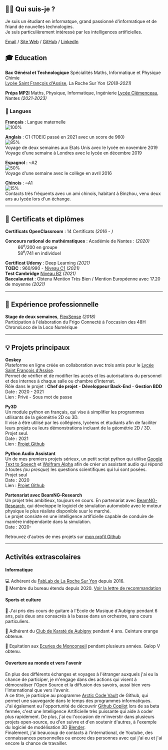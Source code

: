 ## 👨‍💻 Qui suis-je ?

Je suis un étudiant en informatque, grand passionné d'informatique et de friand de nouvelles technologies.<br>
Je suis particulièrement intéressé par les intelligences artificielles.

[Email](mailto:aubin.sionville@stfrancoislaroche.fr) / [Site Web](http://asionville.github.io) / [GitHub](https://github.com/ASionville) / [LinkedIn](https://fr.linkedin.com/in/aubin-sionville-a02bb119b)

## 🎓 Education

**Bac Général et Technologique** Spécialités Maths, Informatique et Physique Chimie <br>
[Lycée Saint François d'Assise](www.saintfrancoislaroche.fr), La Roche Sur Yon  *(2018-2021)*

**Prépa MP2I** Maths, Physique, Informatique, Ingénierie
[Lycée Clémenceau](https://gclemenceau.paysdelaloire.e-lyco.fr/), Nantes *(2021-2023)*

### 💬 Langues

**Français** : Langue maternelle<br>
![100%](https://progress-bar.dev/100)<br>

**Anglais**  : C1 (TOEIC passé en 2021 avec un score de 960)<br>
![85%](https://progress-bar.dev/85)<br>
Voyage de deux semaines aux Etats Unis avec le lycée en novembre 2019<br>
Voyage d'une semaine à Londres avec le lycée en décembre 2019<br>

**Espagnol** : ~A2<br>
![50%](https://progress-bar.dev/50)<br>
Voyage d'une semaine avec le collège en avril 2016<br>

**Chinois**  : ~A1<br>
![15%](https://progress-bar.dev/15)<br>
Contacts très fréquents avec un ami chinois, habitant à Binzhou, venu deux ans au lycée lors d'un échange.<br>

---


## 📜 Certificats et diplômes

**Certificats OpenClassroom** : 14 Certificats *(2016 - )*<br>
<dl>
   <dt><b>Concours national de mathématiques</b> : Académie de Nantes : <em>(2020)</em></dt>
   <dd>66<sup>è</sup>/200 en groupe</dd><dd>58<sup>è</sup>/741 en individuel</dd>
</dl>

**Certificat Udemy** : Deep Learning *(2021)*<br>
**TOEIC** : 960/990 - [Niveau C1](https://www.efset.org/fr/cefr/c1/)  *(2021)*<br>
**Test Cambridge** [Niveau B2](https://www.efset.org/fr/cefr/b2/) *(2021)*<br>
**Baccalauréat** : Obtenu Mention Très Bien / Mention Européenne avec 17.20 de moyenne *(2021)*

---


## 💼 Expérience professionnelle

**Stage de deux semaines**, [FlexSense](http://www.flex-sense.com/) *(2018)*<br>
Participation à l'élaboration du Frigo Connecté à l'occasion des 48H ChronoLoco de la Loco Numérique

---

## 💡 Projets principaux

**Geskey**<br>
Plateforme en ligne créée en collaboration avec trois amis pour le [Lycée Saint François d'Assise](www.saintfrancoislaroche.fr).<br>
Permet de vérifier et de modifier les accès et les autorisations du personnel et des internes à chaque salle ou chambre d'internat.<br>
Rôle dans le projet : **Chef de projet** - **Développeur Back-End** - **Gestion BDD**<br>
Date : 2020 - 2021<br>
Lien : Privé - Sous mot de passe

**Py3D**<br>
Un module python en français, qui vise à simplifier les programmes utilisants de la géométrie 2D ou 3D.<br>
Il vise à être utilisé par les collégiens, lycéens et étudiants afin de faciliter leurs projets ou leurs démonstrations incluant de la géométrie 2D / 3D.<br>
Projet seul.<br>
Date : 2021<br>
Lien : [Projet Github](https://github.com/ASionville/py3d)

**Python Audio Assistant**<br>
Un de mes premiers projets sérieux, un petit script python qui utilise [Google Text to Speech](https://github.com/pndurette/gTTS) et [Wolfram Alpha](https://www.wolframalpha.com/) afin de créer un assistant audio qui répond à toutes *(ou presque)* les questions scientifiques qui lui sont posées.<br>
Projet seul<br>
Date : 2020<br>
Lien : [Projet Github](https://github.com/ASionville/Python-Audio-Assistant)


**Partenariat avec BeamNG-Research**<br>
Un projet très ambitieux, toujours en cours. En partenariat avec [BeamNG-Research](https://beamng.gmbh/research/), qui développe le logiciel de simulation automobile avec le moteur physique le plus réaliste disponible suur le marché.<br>
Le projet consiste en une intelligence artificielle capable de conduire de manière indépendante dans la simulation.<br>
Date : 2020-


Retrouvez d'autres de mes projets sur [mon profil Github](https://github.com/ASionville)


---


## Activités extrascolaires

#### Informatique

💻 Adhérent du [FabLab de La Roche Sur Yon](https://www.lab-ouest.org/tiki-index.php) depuis 2016.<br>
💼 Membre du bureau étendu depuis 2020. [Voir la lettre de recommandation](#)

#### Sports et culture

🎸 J'ai pris des cours de guitare à l'Ecole de Musique d'Aubigny pendant 6 ans, puis deux ans consacrés à la basse dans un orchestre, sans cours particuliers.

🥋 Adhérent du [Club de Karaté de Aubigny](https://karateclub-aubinois.fr/) pendant 4 ans. Ceinture orange obtenue.

🏇 Equitation aux [Ecuries de Monconseil](http://www.lesecuriesdemonconseil.com/) pendant plusieurs années. Galop V obtenu.

#### Ouverture au monde et vers l'avenir

En plus des différents échanges et voyages à l'étranger auxquels j'ai eu la chance de participer, je m'engage dans des actions qui visent à démocratiser l'Open Source et la diffusion des savoirs, aussi bien vers l'international que vers l'avenir.<br>
A ce titre, je participe au programme [Arctic Code Vault](https://archiveprogram.github.com/arctic-vault/) de Github, qui permet une sauvegarde dans le temps des programmes informatiques.<br>
J'ai également eu l'opportunité de découvrir [Github Copilot](https://copilot.github.com/) lors de sa beta fermée, c'est une Intelligence Artificielle très puissante qui aide à coder plus rapidement.
De plus, j'ai eu l'occasion de m'inverstir dans plusieurs projets open-source, ou d'en suivre et d'en soutenir d'autres, à l'exemple du logiciel de modélisation 3D [Blender](https://www.blender.org/).<br>
Finalement, j'ai beaucoup de contacts à l'international, de Youtube, des connaissances personnelles ou encore des personnes avec qui j'ai eu et j'ai encore la chance de travailler.
